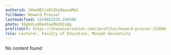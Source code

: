 ```yaml
---
authorid: 3Xme9EtjeUY2Ky8qswaMmI
fullName: Howard Prosser
lastmodified: 1524652335.244566
photo: 5QgkVLuUDe4YwoMm202sQg
profileUrl: https://theconversation.com//profiles/howard-prosser-233666
role: Lecturer, Faculty of Education, Monash University
---
```

No content found